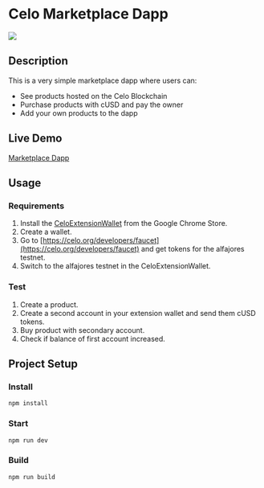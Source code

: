 # Celo Marketplace Dapp

![](https://github.com/dacadeorg/celo-development-101/blob/main/content/gifs/celo_trailer_02.gif)

## Description

This is a very simple marketplace dapp where users can:

- See products hosted on the Celo Blockchain
- Purchase products with cUSD and pay the owner
- Add your own products to the dapp

## Live Demo

[Marketplace Dapp](https://andyriles.github.io/Street-Food/)

## Usage

### Requirements

1. Install the [CeloExtensionWallet](https://chrome.google.com/webstore/detail/celoextensionwallet/kkilomkmpmkbdnfelcpgckmpcaemjcdh?hl=en) from the Google Chrome Store.
2. Create a wallet.
3. Go to [https://celo.org/developers/faucet](https://celo.org/developers/faucet) and get tokens for the alfajores testnet.
4. Switch to the alfajores testnet in the CeloExtensionWallet.

### Test

1. Create a product.
2. Create a second account in your extension wallet and send them cUSD tokens.
3. Buy product with secondary account.
4. Check if balance of first account increased.

## Project Setup

### Install

```
npm install
```

### Start

```
npm run dev
```

### Build

```
npm run build
```
